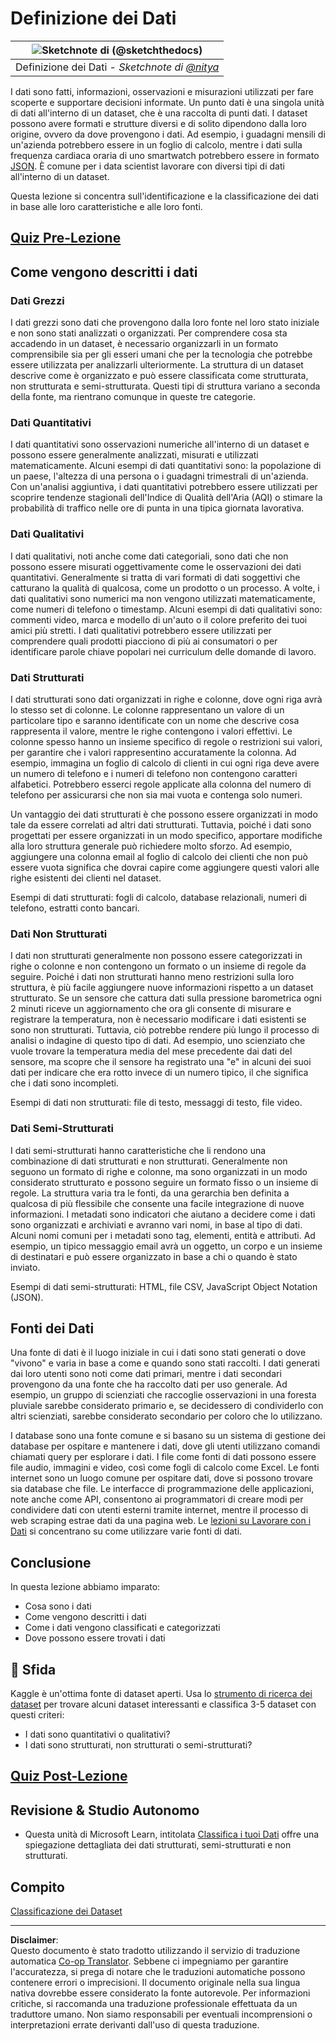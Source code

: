 <!--
CO_OP_TRANSLATOR_METADATA:
{
  "original_hash": "12339119c0165da569a93ddba05f9339",
  "translation_date": "2025-09-06T08:51:32+00:00",
  "source_file": "1-Introduction/03-defining-data/README.md",
  "language_code": "it"
}
-->
# Definizione dei Dati

|![ Sketchnote di [(@sketchthedocs)](https://sketchthedocs.dev) ](../../sketchnotes/03-DefiningData.png)|
|:---:|
|Definizione dei Dati - _Sketchnote di [@nitya](https://twitter.com/nitya)_ |

I dati sono fatti, informazioni, osservazioni e misurazioni utilizzati per fare scoperte e supportare decisioni informate. Un punto dati è una singola unità di dati all'interno di un dataset, che è una raccolta di punti dati. I dataset possono avere formati e strutture diversi e di solito dipendono dalla loro origine, ovvero da dove provengono i dati. Ad esempio, i guadagni mensili di un'azienda potrebbero essere in un foglio di calcolo, mentre i dati sulla frequenza cardiaca oraria di uno smartwatch potrebbero essere in formato [JSON](https://stackoverflow.com/a/383699). È comune per i data scientist lavorare con diversi tipi di dati all'interno di un dataset.

Questa lezione si concentra sull'identificazione e la classificazione dei dati in base alle loro caratteristiche e alle loro fonti.

## [Quiz Pre-Lezione](https://ff-quizzes.netlify.app/en/ds/quiz/4)

## Come vengono descritti i dati

### Dati Grezzi
I dati grezzi sono dati che provengono dalla loro fonte nel loro stato iniziale e non sono stati analizzati o organizzati. Per comprendere cosa sta accadendo in un dataset, è necessario organizzarli in un formato comprensibile sia per gli esseri umani che per la tecnologia che potrebbe essere utilizzata per analizzarli ulteriormente. La struttura di un dataset descrive come è organizzato e può essere classificata come strutturata, non strutturata e semi-strutturata. Questi tipi di struttura variano a seconda della fonte, ma rientrano comunque in queste tre categorie.

### Dati Quantitativi
I dati quantitativi sono osservazioni numeriche all'interno di un dataset e possono essere generalmente analizzati, misurati e utilizzati matematicamente. Alcuni esempi di dati quantitativi sono: la popolazione di un paese, l'altezza di una persona o i guadagni trimestrali di un'azienda. Con un'analisi aggiuntiva, i dati quantitativi potrebbero essere utilizzati per scoprire tendenze stagionali dell'Indice di Qualità dell'Aria (AQI) o stimare la probabilità di traffico nelle ore di punta in una tipica giornata lavorativa.

### Dati Qualitativi
I dati qualitativi, noti anche come dati categoriali, sono dati che non possono essere misurati oggettivamente come le osservazioni dei dati quantitativi. Generalmente si tratta di vari formati di dati soggettivi che catturano la qualità di qualcosa, come un prodotto o un processo. A volte, i dati qualitativi sono numerici ma non vengono utilizzati matematicamente, come numeri di telefono o timestamp. Alcuni esempi di dati qualitativi sono: commenti video, marca e modello di un'auto o il colore preferito dei tuoi amici più stretti. I dati qualitativi potrebbero essere utilizzati per comprendere quali prodotti piacciono di più ai consumatori o per identificare parole chiave popolari nei curriculum delle domande di lavoro.

### Dati Strutturati
I dati strutturati sono dati organizzati in righe e colonne, dove ogni riga avrà lo stesso set di colonne. Le colonne rappresentano un valore di un particolare tipo e saranno identificate con un nome che descrive cosa rappresenta il valore, mentre le righe contengono i valori effettivi. Le colonne spesso hanno un insieme specifico di regole o restrizioni sui valori, per garantire che i valori rappresentino accuratamente la colonna. Ad esempio, immagina un foglio di calcolo di clienti in cui ogni riga deve avere un numero di telefono e i numeri di telefono non contengono caratteri alfabetici. Potrebbero esserci regole applicate alla colonna del numero di telefono per assicurarsi che non sia mai vuota e contenga solo numeri.

Un vantaggio dei dati strutturati è che possono essere organizzati in modo tale da essere correlati ad altri dati strutturati. Tuttavia, poiché i dati sono progettati per essere organizzati in un modo specifico, apportare modifiche alla loro struttura generale può richiedere molto sforzo. Ad esempio, aggiungere una colonna email al foglio di calcolo dei clienti che non può essere vuota significa che dovrai capire come aggiungere questi valori alle righe esistenti dei clienti nel dataset.

Esempi di dati strutturati: fogli di calcolo, database relazionali, numeri di telefono, estratti conto bancari.

### Dati Non Strutturati
I dati non strutturati generalmente non possono essere categorizzati in righe o colonne e non contengono un formato o un insieme di regole da seguire. Poiché i dati non strutturati hanno meno restrizioni sulla loro struttura, è più facile aggiungere nuove informazioni rispetto a un dataset strutturato. Se un sensore che cattura dati sulla pressione barometrica ogni 2 minuti riceve un aggiornamento che ora gli consente di misurare e registrare la temperatura, non è necessario modificare i dati esistenti se sono non strutturati. Tuttavia, ciò potrebbe rendere più lungo il processo di analisi o indagine di questo tipo di dati. Ad esempio, uno scienziato che vuole trovare la temperatura media del mese precedente dai dati del sensore, ma scopre che il sensore ha registrato una "e" in alcuni dei suoi dati per indicare che era rotto invece di un numero tipico, il che significa che i dati sono incompleti.

Esempi di dati non strutturati: file di testo, messaggi di testo, file video.

### Dati Semi-Strutturati
I dati semi-strutturati hanno caratteristiche che li rendono una combinazione di dati strutturati e non strutturati. Generalmente non seguono un formato di righe e colonne, ma sono organizzati in un modo considerato strutturato e possono seguire un formato fisso o un insieme di regole. La struttura varia tra le fonti, da una gerarchia ben definita a qualcosa di più flessibile che consente una facile integrazione di nuove informazioni. I metadati sono indicatori che aiutano a decidere come i dati sono organizzati e archiviati e avranno vari nomi, in base al tipo di dati. Alcuni nomi comuni per i metadati sono tag, elementi, entità e attributi. Ad esempio, un tipico messaggio email avrà un oggetto, un corpo e un insieme di destinatari e può essere organizzato in base a chi o quando è stato inviato.

Esempi di dati semi-strutturati: HTML, file CSV, JavaScript Object Notation (JSON).

## Fonti dei Dati

Una fonte di dati è il luogo iniziale in cui i dati sono stati generati o dove "vivono" e varia in base a come e quando sono stati raccolti. I dati generati dai loro utenti sono noti come dati primari, mentre i dati secondari provengono da una fonte che ha raccolto dati per uso generale. Ad esempio, un gruppo di scienziati che raccoglie osservazioni in una foresta pluviale sarebbe considerato primario e, se decidessero di condividerlo con altri scienziati, sarebbe considerato secondario per coloro che lo utilizzano.

I database sono una fonte comune e si basano su un sistema di gestione dei database per ospitare e mantenere i dati, dove gli utenti utilizzano comandi chiamati query per esplorare i dati. I file come fonti di dati possono essere file audio, immagini e video, così come fogli di calcolo come Excel. Le fonti internet sono un luogo comune per ospitare dati, dove si possono trovare sia database che file. Le interfacce di programmazione delle applicazioni, note anche come API, consentono ai programmatori di creare modi per condividere dati con utenti esterni tramite internet, mentre il processo di web scraping estrae dati da una pagina web. Le [lezioni su Lavorare con i Dati](../../../../../../../../../2-Working-With-Data) si concentrano su come utilizzare varie fonti di dati.

## Conclusione

In questa lezione abbiamo imparato:

- Cosa sono i dati
- Come vengono descritti i dati
- Come i dati vengono classificati e categorizzati
- Dove possono essere trovati i dati

## 🚀 Sfida

Kaggle è un'ottima fonte di dataset aperti. Usa lo [strumento di ricerca dei dataset](https://www.kaggle.com/datasets) per trovare alcuni dataset interessanti e classifica 3-5 dataset con questi criteri:

- I dati sono quantitativi o qualitativi?
- I dati sono strutturati, non strutturati o semi-strutturati?

## [Quiz Post-Lezione](https://ff-quizzes.netlify.app/en/ds/quiz/5)

## Revisione & Studio Autonomo

- Questa unità di Microsoft Learn, intitolata [Classifica i tuoi Dati](https://docs.microsoft.com/en-us/learn/modules/choose-storage-approach-in-azure/2-classify-data) offre una spiegazione dettagliata dei dati strutturati, semi-strutturati e non strutturati.

## Compito

[Classificazione dei Dataset](assignment.md)

---

**Disclaimer**:  
Questo documento è stato tradotto utilizzando il servizio di traduzione automatica [Co-op Translator](https://github.com/Azure/co-op-translator). Sebbene ci impegniamo per garantire l'accuratezza, si prega di notare che le traduzioni automatiche possono contenere errori o imprecisioni. Il documento originale nella sua lingua nativa dovrebbe essere considerato la fonte autorevole. Per informazioni critiche, si raccomanda una traduzione professionale effettuata da un traduttore umano. Non siamo responsabili per eventuali incomprensioni o interpretazioni errate derivanti dall'uso di questa traduzione.